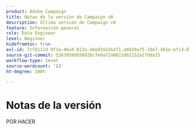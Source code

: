 ```yaml
---
product: Adobe Campaign
title: Notas de la versión de Campaign v8
description: Última versión de Campaign v8
feature: Información general
role: Data Engineer
level: Beginner
hidefromtoc: true
exl-id: 7cf8111d-9f3a-46a4-813a-d4e43a1d1471,a9d18e75-18e7-491e-bfc4-671c3600396e
source-git-commit: 5363950db5092bc7e0a72a0823db1132a17dda33
workflow-type: tm+mt
source-wordcount: '13'
ht-degree: 100%

---
```


# Notas de la versión

POR HACER
